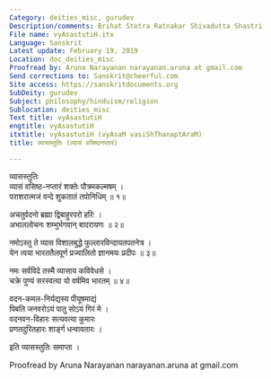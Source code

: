 ```yaml
---
Category: deities_misc, gurudev
Description/comments: Brihat Stotra Ratnakar Shivadutta Shastri
File name: vyAsastutiH.itx
Language: Sanskrit
Latest update: February 19, 2019
Location: doc_deities_misc
Proofread by: Aruna Narayanan narayanan.aruna at gmail.com
Send corrections to: Sanskrit@cheerful.com
Site access: https://sanskritdocuments.org
SubDeity: gurudev
Subject: philosophy/hinduism/religion
Sublocation: deities_misc
Text title: vyAsastutiH
engtitle: vyAsastutiH
itxtitle: vyAsastutiH (vyAsaM vasiShThanaptAraM)
title: व्यासस्तुतिः (व्यासं वसिष्ठनप्तारं)

---
```

  
 व्यासस्तुतिः   
व्यासं वसिष्ठ-नप्तारं शक्तेः पौत्रमकल्मषम् ।  
पराशरात्मजं वन्दे शुकतातं तपोनिधिम् ॥ १॥  
  
अचतुर्वदनो ब्रह्मा द्विबाहुरपरो हरिः ।  
अभाललोचनः शम्भुर्भगवान् बादरायणः ॥ २॥  
  
नमोऽस्तु ते व्यास विशालबुद्धे फुल्लारविन्दायतपतनेत्र ।  
येन त्वया भारततैलपूर्ण प्रज्वालितो ज्ञानमयः प्रदीपः ॥ ३॥  
  
नमः सर्वविदे तस्मै व्यासाय कविवेधसे ।  
चक्रे पुण्यं सरस्वत्या यो वर्षमिव भारतम् ॥ ४॥  
  
वदन-कमल-निर्यद्यस्य पीयूषमाद्यं  
     पिबति जनवरोऽयं पातु सोऽयं गिरं मे ।  
वदनवन-विहारः सत्यवत्या कुमारः  
     प्रणतदुरितहारः शार्ङ्ग धन्वावतारः ।  
  
इति व्यासस्तुतिः समाप्ता ।  
  
  
Proofread by Aruna Narayanan narayanan.aruna at gmail.com  
  
